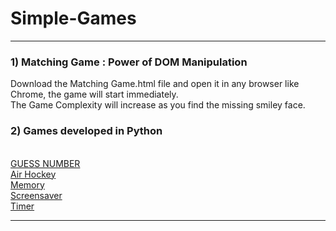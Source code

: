 # Simple-Games
---------------------------------------------------------------------------------------------------
 <h3> 1)  Matching Game : Power of DOM Manipulation</h3>
Download the Matching Game.html file and open it in any browser like Chrome, the game will start immediately. <br/>
The Game Complexity will increase as you find the missing smiley face. <br/>

<h3> 2) Games developed in Python</h3> <br/> 
<a href="http://www.codeskulptor.org/#user39_jCKFJUdDFcLLWze.py"> GUESS NUMBER </a> <br/>
<a href="http://www.codeskulptor.org/#user39_vJFCKuwjWrNVgfv.py">Air Hockey </a> <br/>
<a href="http://www.codeskulptor.org/#user39_lADXK596vb_12.py"> Memory</a> <br/>
<a href="http://www.codeskulptor.org/#user41_DBx5C8BnaD3UxYw.py"> Screensaver</a> <br/>
<a href="http://www.codeskulptor.org/#user39_cFGcOIh2nrckXsj.py"> Timer </a> <br/>



---------------------------------------------------------------------------------------------------
